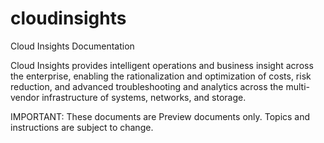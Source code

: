 # cloudinsights
Cloud Insights Documentation

Cloud Insights provides intelligent operations and business insight across the enterprise, enabling the rationalization and optimization of costs, risk reduction, and advanced troubleshooting and analytics across the multi-vendor infrastructure of systems, networks, and storage.

IMPORTANT: These documents are Preview documents only. Topics and instructions are subject to change.

